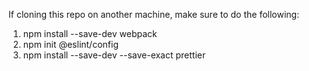 If cloning this repo on another machine, make sure to do the following:

1. npm install --save-dev webpack
2. npm init @eslint/config
3. npm install --save-dev --save-exact prettier